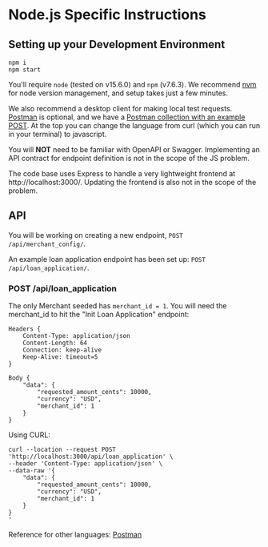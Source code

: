 # Node.js Specific Instructions


## Setting up your Development Environment
```
npm i
npm start
```

You'll require `node` (tested on v15.6.0) and `npm` (v7.6.3). We recommend [nvm](https://github.com/nvm-sh/nvm) for node version management, and setup takes just a few minutes. 

We also recommend a desktop client for making local test requests. [Postman](https://www.postman.com/downloads/) is optional, and we have a [Postman collection with an example POST](https://documenter.getpostman.com/view/13975560/TzCV2PK6). At the top you can change the language from curl (which you can run in your terminal) to javascript.

You will **NOT** need to be familiar with OpenAPI or Swagger. Implementing an API contract for endpoint definition is not in the scope of the JS problem.

The code base uses Express to handle a very lightweight frontend at http://localhost:3000/. Updating the frontend is also not in the scope of the problem.

## API 

You will be working on creating a new endpoint, `POST /api/merchant_config/`. 

An example loan application endpoint has been set up: `POST /api/loan_application/`.

### POST /api/loan_application

The only Merchant seeded has `merchant_id = 1`. You will need the merchant_id to hit the "Init Loan Application" endpoint:
```
Headers {
    Content-Type: application/json
    Content-Length: 64
    Connection: keep-alive
    Keep-Alive: timeout=5
}

Body {
    "data": {
        "requested_amount_cents": 10000,
        "currency": "USD",
        "merchant_id": 1
    }
}
```

Using CURL:

```
curl --location --request POST 'http://localhost:3000/api/loan_application' \
--header 'Content-Type: application/json' \
--data-raw '{
    "data": {
        "requested_amount_cents": 10000,
        "currency": "USD",
        "merchant_id": 1
    }
}
'
```

Reference for other languages: [Postman](https://documenter.getpostman.com/view/13975560/TzCV2PK6)